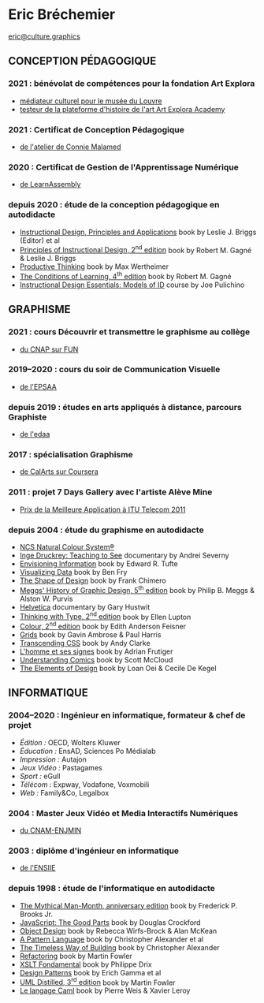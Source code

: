 # Eric Bréchemier

<eric@culture.graphics>

## CONCEPTION PÉDAGOGIQUE

### 2021 : bénévolat de compétences pour la fondation Art Explora
  * [médiateur culturel pour le musée du Louvre][ART_EXPLORA_X_LOUVRE]
  * [testeur de la plateforme d'histoire de l'art Art Explora Academy][ART_EXPLORA_ACADEMY]

[ART_EXPLORA_ACADEMY]: https://academy.artexplora.org
[ART_EXPLORA_X_LOUVRE]: https://www.artexplora.org/en/become-a-volunteer

### 2021 : Certificat de Conception Pédagogique
  * [de l'atelier de Connie Malamed][MASTERINGID]

[MASTERINGID]: https://masteringid.com/

### 2020 : Certificat de Gestion de l'Apprentissage Numérique
  * [de LearnAssembly][TATAMI]

[TATAMI]: https://www.learnassembly.com/learn-assembly-training-programs/digital-learning-the-tatami/

### depuis 2020 : étude de la conception pédagogique en autodidacte

  * [Instructional Design, Principles and Applications][BRIGGS1977] book by Leslie J. Briggs (Editor) et al
  * [Principles of Instructional Design, 2<sup>nd</sup> edition][GAGNE1979] book by Robert M. Gagné & Leslie J. Briggs
  * [Productive Thinking][WERTHEIMER1945] book by Max Wertheimer
  * [The Conditions of Learning, 4<sup>th</sup> edition][GAGNE1985] book by Robert M. Gagné
  * [Instructional Design Essentials: Models of ID][PULICHINO2019] course by Joe Pulichino

[BRIGGS1977]: https://www.abebooks.com/servlet/SearchResults?isbn=0877780986
[GAGNE1979]: https://www.abebooks.com/servlet/SearchResults?isbn=0030408067
[GAGNE1985]: https://www.abebooks.com/servlet/SearchResults?isbn=0030636884
[PULICHINO2019]: https://www.linkedin.com/learning/instructional-design-essentials-models-of-id-2/
[WERTHEIMER1945]: https://www.springer.com/gp/book/9783030360627

## GRAPHISME

### 2021 : cours Découvrir et transmettre le graphisme au collège
  * [du CNAP sur FUN](https://www.fun-mooc.fr/en/cours/le-design-graphique-au-college-decouvrir-pour-transmettre/)

### 2019–2020 : cours du soir de Communication Visuelle
  * [de l'EPSAA](https://www.epsaa.fr/formation/cours-du-soir-pour-adultes)

### depuis 2019 : études en arts appliqués à distance, parcours Graphiste
  * [de l'edaa](https://www.edaa.fr/)

### 2017 : spécialisation Graphisme
  * [de CalArts sur Coursera](https://www.coursera.org/specializations/graphic-design)

### 2011 : projet 7 Days Gallery avec l'artiste Alève Mine
  * [Prix de la Meilleure Application à ITU Telecom 2011](https://www.itu.int/en/ITU-T/challenges/iptv/Pages/201110/default.aspx)

### depuis 2004 : étude du graphisme en autodidacte
  * [NCS Natural Colour System®](https://ncscolour.com/ncs/)
  * [Inge Druckrey: Teaching to See][SEVERNY2012] documentary by Andrei Severny
  * [Envisioning Information][TUFTE1990] book by Edward R. Tufte
  * [Visualizing Data][FRY2007] book by Ben Fry
  * [The Shape of Design][CHIMERO2012] book by Frank Chimero
  * [Meggs' History of Graphic Design, 5<sup>th</sup> edition][MEGGS2011] book by Philip B. Meggs & Alston W. Purvis
  * [Helvetica][HUSTWIT2007] documentary by Gary Hustwit
  * [Thinking with Type, 2<sup>nd</sup> edition][LUPTON2010] book by Ellen Lupton
  * [Colour, 2<sup>nd</sup> edition][FEISNER2006] book by Edith Anderson Feisner
  * [Grids][AMBROSE2012] book by Gavin Ambrose & Paul Harris
  * [Transcending CSS][CLARKE2006] book by Andy Clarke
  * [L'homme et ses signes][FRUTIGER2004] book by Adrian Frutiger
  * [Understanding Comics][McCLOUD1993] book by Scott McCloud
  * [The Elements of Design][OEI2002] book by Loan Oei & Cecile De Kegel

[AMBROSE2012]: https://www.bloomsbury.com/uk/basics-design-07-grids-9782940411924/
[CHIMERO2012]: https://shapeofdesignbook.com/
[CLARKE2006]: https://stuffandnonsense.co.uk/books
[FEISNER2006]: https://www.abebooks.com/servlet/SearchResults?isbn=1856694410
[FRUTIGER2004]: https://www.adverbum.fr/atelier-perrousseaux/adrian-frutiger/l-homme-et-ses-signes_2a391a41789c84f621a285987f5aef59.html
[FRY2007]: https://www.oreilly.com/library/view/visualizing-data/9780596514556/
[HUSTWIT2007]: https://www.hustwit.com/helvetica
[LUPTON2010]: http://thinkingwithtype.com/
[MEGGS2011]: https://www.wiley.com/en-us/Meggs%27+History+of+Graphic+Design%2C+6th+Edition-p-9781119136231
[McCLOUD1993]: https://www.scottmccloud.com/2-print/1-uc/index.html
[OEI2002]: https://thamesandhudson.com/elements-of-design-rediscovering-colours-textures-forms-and-shapes-9780500283394
[SEVERNY2012]: http://teachingtosee.org/film/TeachingToSee.html
[TUFTE1990]: https://www.edwardtufte.com/tufte/books_ei

## INFORMATIQUE

### 2004–2020 : Ingénieur en informatique, formateur & chef de projet
  * *Édition :* OECD, Wolters Kluwer
  * *Éducation :* EnsAD, Sciences Po Médialab
  * *Impression :* Autajon
  * *Jeux Vidéo :* Pastagames
  * *Sport :* eGull
  * *Télécom :* Expway, Vodafone, Voxmobili
  * *Web :* Family&Co, Legalbox

### 2004 : Master Jeux Vidéo et Media Interactifs Numériques
  * [du CNAM-ENJMIN](https://enjmin-en.cnam.fr/)

### 2003 : diplôme d'ingénieur en informatique
  * [de l'ENSIIE](https://www.ensiie.fr/)

### depuis 1998 : étude de l'informatique en autodidacte
  * [The Mythical Man-Month, anniversary edition][BROOKS1995] book by Frederick P. Brooks Jr.
  * [JavaScript: The Good Parts][CROCKFORD2008] book by Douglas Crockford
  * [Object Design][WIRFS-BROCK2003] book by Rebecca Wirfs-Brock & Alan McKean
  * [A Pattern Language][ALEXANDER1977] book by Christopher Alexander et al
  * [The Timeless Way of Building][ALEXANDER1979] book by Christopher Alexander
  * [Refactoring][FOWLER2000] book by Martin Fowler
  * [XSLT Fondamental][DRIX2002] book by Philippe Drix
  * [Design Patterns][GAMMA1995] book by Erich Gamma et al
  * [UML Distilled, 3<sup>rd</sup> edition][FOWLER2003] book by Martin Fowler
  * [Le langage Caml][WEIS1993] book by Pierre Weis & Xavier Leroy

[ALEXANDER1979]: http://www.patternlanguage.com/bookstore/timeless-way-of-building.html
[ALEXANDER1977]: http://www.patternlanguage.com/bookstore/pattern-language.html
[BROOKS1995]: https://en.wikipedia.org/wiki/The_Mythical_Man-Month
[CROCKFORD2008]: https://www.oreilly.com/library/view/javascript-the-good/9780596517748/
[DRIX2002]: https://www.eyrolles.com/Informatique/Livre/xslt-fondamental-9782212110821/
[FOWLER2000]: https://martinfowler.com/books/refactoring.html
[FOWLER2003]: https://martinfowler.com/books/uml.html
[GAMMA1995]: https://www.pearson.com/us/higher-education/program/Gamma-Design-Patterns-Elements-of-Reusable-Object-Oriented-Software/PGM14333.html
[WEIS1993]: https://ocaml.org/learn/books.html#Le-langage-Caml
[WIRFS-BROCK2003]: http://www.wirfs-brock.com/DesignBooks.html

